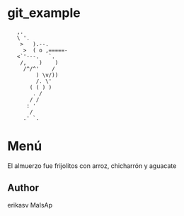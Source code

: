 # git_example

       ,.
       \ '.
        >   ).--.
         >  ( o ,=====-
       <`'---.   `.
        /,    )    )
         /^/^'    /
             ) \v/))
             /. \'
           ( ( ) )
            . /
           / /
          : '
           /
         .' `.

Menú
====
El almuerzo fue frijolitos con arroz, chicharrón y aguacate

Author
------
erikasv
MaIsAp
